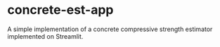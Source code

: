 # concrete-est-app
A simple implementation of a concrete compressive strength estimator implemented on Streamlit.
